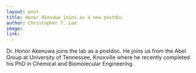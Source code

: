 ```yaml
---
layout: post
title: Honor Akenuwa joins as a new postdoc
author: Christopher T. Lee
image:
link:
---
```


Dr. Honor Akenuwa joins the lab as a postdoc.
He joins us from the Abel Group at University of Tennessee, Knoxville where he recently completed his PhD in Chemical and Biomolecular Engineering.
